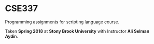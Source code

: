 # CSE337
Programming assignments for scripting language course.

Taken **Spring 2018** at **Stony Brook University** with Instructor **Ali Selman Aydin**.
